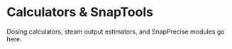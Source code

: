 # Calculators & SnapTools

Dosing calculators, steam output estimators, and SnapPrecise modules go here.